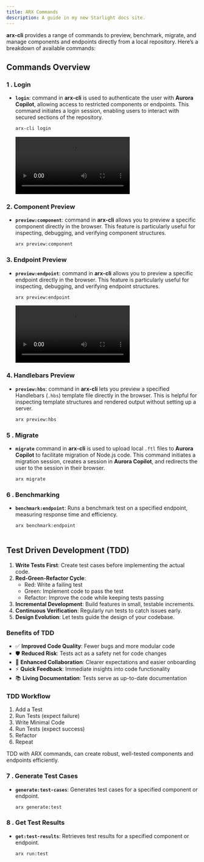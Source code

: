 ```yaml
---
title: ARX Commands
description: A guide in my new Starlight docs site.
---
```


**arx-cli** provides a range of commands to preview, benchmark, migrate, and manage components and endpoints directly from a local repository. Here’s a breakdown of available commands:

## Commands Overview


### 1 . Login

- **`login`**: command in **arx-cli** is used to authenticate the user with **Aurora Copilot**, allowing access to restricted components or endpoints. This command initiates a login session, enabling users to interact with secured sections of the repository.

    ```bash
    arx-cli login
    ```
    

    <video controls class="tutorial-video">
      <source src="../../../../../public/login.mp4" type="video/mp4" />
      Your browser does not support the video tag.
    </video>
    

### 2. Component Preview

- **`preview:component`**: command in **arx-cli** allows you to preview a specific component directly in the browser. This feature is particularly useful for inspecting, debugging, and verifying component structures.

  ```bash
  arx preview:component

### 3. Endpoint Preview
- **`preview:endpoint`**: command in **arx-cli** allows you to preview a specific endpoint directly in the browser. This feature is particularly useful for inspecting, debugging, and verifying endpoint structures.
  ```bash
  arx preview:endpoint
  ```

    <video controls class="tutorial-video">
      <source src="../../../../../public/endpoint preview.mp4" type="video/mp4" />
      Your browser does not support the video tag.
    </video>
### 4. Handlebars Preview

- **`preview:hbs`**: command in **arx-cli** lets you preview a specified Handlebars (`.hbs`) template file directly in the browser. This is helpful for inspecting template structures and rendered output without setting up a server.

    ```bash
    arx preview:hbs


### 5 . Migrate

- **`migrate`** command in **arx-cli** is used to upload local `.ftl` files to **Aurora Copilot** to facilitate migration of Node.js code. This command initiates a migration session, creates a session in **Aurora Copilot**, and redirects the user to the session in their browser.

    ```bash
    arx migrate

### 6 . Benchmarking
- **`benchmark:endpoint`**: Runs a benchmark test on a specified endpoint, measuring response time and efficiency.

  ```bash
  arx benchmark:endpoint
 
## Test Driven Development (TDD)

<!-- TDD is a crucial software development approach that enhances code quality and team collaboration. -->

<!-- ### Key Points of TDD -->

1. **Write Tests First**: Create test cases before implementing the actual code.
2. **Red-Green-Refactor Cycle**: 
   - Red: Write a failing test
   - Green: Implement code to pass the test
   - Refactor: Improve the code while keeping tests passing
3. **Incremental Development**: Build features in small, testable increments.
4. **Continuous Verification**: Regularly run tests to catch issues early.
5. **Design Evolution**: Let tests guide the design of your codebase.

### Benefits of TDD

- ✅ **Improved Code Quality**: Fewer bugs and more modular code
- 🛡️ **Reduced Risk**: Tests act as a safety net for code changes
- 🤝 **Enhanced Collaboration**: Clearer expectations and easier onboarding
- ⚡ **Quick Feedback**: Immediate insights into code functionality
- 📚 **Living Documentation**: Tests serve as up-to-date documentation

### TDD Workflow

1. Add a Test
2. Run Tests (expect failure)
3. Write Minimal Code
4. Run Tests (expect success)
5. Refactor
6. Repeat

TDD with ARX commands, can create robust, well-tested components and endpoints efficiently.
### 7 . Generate Test Cases
- **`generate:test-cases`**: Generates test cases for a specified component or endpoint.

  ```bash
  arx generate:test

### 8 . Get Test Results
- **`get:test-results`**: Retrieves test results for a specified component or endpoint.

  ```bash
  arx run:test  




